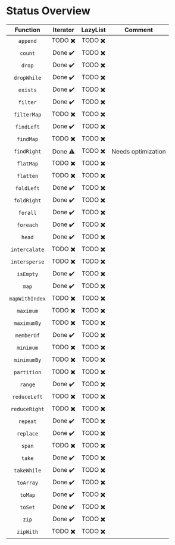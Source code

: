 # Status Overview

|  Function      | Iterator                      | LazyList                      | Comment |
| :--------:     | :------:                      | :------:                      | ------- |
| `append`       | TODO :heavy_multiplication_x: | TODO :heavy_multiplication_x: |         |
| `count`        | Done :heavy_check_mark:       | TODO :heavy_multiplication_x: |         |
| `drop`         | Done :heavy_check_mark:       | TODO :heavy_multiplication_x: |         |
| `dropWhile`    | Done :heavy_check_mark:       | TODO :heavy_multiplication_x: |         |
| `exists`       | Done :heavy_check_mark:       | TODO :heavy_multiplication_x: |         |
| `filter`       | Done :heavy_check_mark:       | TODO :heavy_multiplication_x: |         |
| `filterMap`    | TODO :heavy_multiplication_x: | TODO :heavy_multiplication_x: |         |
| `findLeft`     | Done :heavy_check_mark:       | TODO :heavy_multiplication_x: |         |
| `findMap`      | TODO :heavy_multiplication_x: | TODO :heavy_multiplication_x: |         |
| `findRight`    | Done :warning:                | TODO :heavy_multiplication_x: | Needs optimization |
| `flatMap`      | TODO :heavy_multiplication_x: | TODO :heavy_multiplication_x: |         |
| `flatten`      | TODO :heavy_multiplication_x: | TODO :heavy_multiplication_x: |         |
| `foldLeft`     | Done :heavy_check_mark:       | TODO :heavy_multiplication_x: |         |
| `foldRight`    | Done :heavy_check_mark:       | TODO :heavy_multiplication_x: |         |
| `forall`       | Done :heavy_check_mark:       | TODO :heavy_multiplication_x: |         |
| `foreach`      | Done :heavy_check_mark:       | TODO :heavy_multiplication_x: |         |
| `head`         | Done :heavy_check_mark:       | TODO :heavy_multiplication_x: |         |
| `intercalate`  | TODO :heavy_multiplication_x: | TODO :heavy_multiplication_x: |         |
| `intersperse`  | TODO :heavy_multiplication_x: | TODO :heavy_multiplication_x: |         |
| `isEmpty`      | Done :heavy_check_mark:       | TODO :heavy_multiplication_x: |         |
| `map`          | Done :heavy_check_mark:       | TODO :heavy_multiplication_x: |         |
| `mapWithIndex` | TODO :heavy_multiplication_x: | TODO :heavy_multiplication_x: |         |
| `maximum`      | TODO :heavy_multiplication_x: | TODO :heavy_multiplication_x: |         |
| `maximumBy`    | TODO :heavy_multiplication_x: | TODO :heavy_multiplication_x: |         |
| `memberOf`     | Done :heavy_check_mark:       | TODO :heavy_multiplication_x: |         |
| `minimum`      | TODO :heavy_multiplication_x: | TODO :heavy_multiplication_x: |         |
| `minimumBy`    | TODO :heavy_multiplication_x: | TODO :heavy_multiplication_x: |         |
| `partition`    | TODO :heavy_multiplication_x: | TODO :heavy_multiplication_x: |         |
| `range`        | Done :heavy_check_mark:       | TODO :heavy_multiplication_x: |         |
| `reduceLeft`   | TODO :heavy_multiplication_x: | TODO :heavy_multiplication_x: |         |
| `reduceRight`  | TODO :heavy_multiplication_x: | TODO :heavy_multiplication_x: |         |
| `repeat`       | Done :heavy_check_mark:       | TODO :heavy_multiplication_x: |         |
| `replace`      | Done :heavy_check_mark:       | TODO :heavy_multiplication_x: |         |
| `span`         | TODO :heavy_multiplication_x: | TODO :heavy_multiplication_x: |         |
| `take`         | Done :heavy_check_mark:       | TODO :heavy_multiplication_x: |         |
| `takeWhile`    | Done :heavy_check_mark:       | TODO :heavy_multiplication_x: |         |
| `toArray`      | Done :heavy_check_mark:       | TODO :heavy_multiplication_x: |         |
| `toMap`        | Done :heavy_check_mark:       | TODO :heavy_multiplication_x: |         |
| `toSet`        | Done :heavy_check_mark:       | TODO :heavy_multiplication_x: |         |
| `zip`          | Done :heavy_check_mark:       | TODO :heavy_multiplication_x: |         |
| `zipWith`      | TODO :heavy_multiplication_x: | TODO :heavy_multiplication_x: |         |

